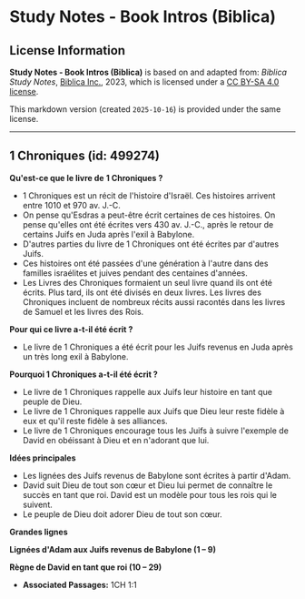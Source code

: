 # Study Notes - Book Intros (Biblica)

## License Information

**Study Notes - Book Intros (Biblica)** is based on and adapted from: _Biblica Study Notes_, [Biblica Inc.](https://www.biblica.com/), 2023, which is licensed under a [CC BY-SA 4.0 license](https://creativecommons.org/licenses/by-sa/4.0/legalcode.en).

This markdown version (created `2025-10-16`) is provided under the same license.



--------------------------------

## 1 Chroniques (id: 499274)

**Qu'est\-ce que le livre de** **1 Chroniques ?**

* 1 Chroniques est un récit de l'histoire d'Israël. Ces histoires arrivent entre 1010 et 970 av. J.\-C.
* On pense qu'Esdras a peut\-être écrit certaines de ces histoires. On pense qu'elles ont été écrites vers 430 av. J.\-C., après le retour de certains Juifs en Juda après l'exil à Babylone.
* D'autres parties du livre de 1 Chroniques ont été écrites par d'autres Juifs.
* Ces histoires ont été passées d'une génération à l'autre dans des familles israélites et juives pendant des centaines d'années.
* Les Livres des Chroniques formaient un seul livre quand ils ont été écrits. Plus tard, ils ont été divisés en deux livres. Les livres des Chroniques incluent de nombreux récits aussi racontés dans les livres de Samuel et les livres des Rois.

**Pour qui ce livre a\-t\-il été écrit ?**

* Le livre de 1 Chroniques a été écrit pour les Juifs revenus en Juda après un très long exil à Babylone.

**Pourquoi 1 Chroniques a\-t\-il été écrit ?**

* Le livre de 1 Chroniques rappelle aux Juifs leur histoire en tant que peuple de Dieu.
* Le livre de 1 Chroniques rappelle aux Juifs que Dieu leur reste fidèle à eux et qu'il reste fidèle à ses alliances.
* Le livre de 1 Chroniques encourage tous les Juifs à suivre l'exemple de David en obéissant à Dieu et en n'adorant que lui.

**Idées principales**

* Les lignées des Juifs revenus de Babylone sont écrites à partir d'Adam.
* David suit Dieu de tout son cœur et Dieu lui permet de connaître le succès en tant que roi. David est un modèle pour tous les rois qui le suivent.
* Le peuple de Dieu doit adorer Dieu de tout son cœur.

**Grandes lignes**

**Lignées d'Adam aux Juifs revenus de Babylone (1 – 9\)**

**Règne de David en tant que roi (10 – 29\)**

* **Associated Passages:** 1CH 1:1

